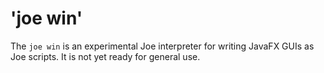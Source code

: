# 'joe win'

The `joe win` is an experimental Joe interpreter for writing JavaFX GUIs 
as Joe scripts.  It is not yet ready for general use.


